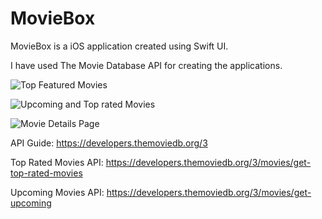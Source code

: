 # MovieBox
MovieBox is a iOS application created using Swift UI.

I have used The Movie Database API for creating the applications.

![Top Featured Movies](https://user-images.githubusercontent.com/25403723/124814020-2175a500-df83-11eb-8e12-6c089b2c7cdd.png)

![Upcoming and Top rated Movies](https://user-images.githubusercontent.com/25403723/124814042-263a5900-df83-11eb-8c3d-4c8e801d3bc2.png)

![Movie Details Page](https://user-images.githubusercontent.com/25403723/124814047-276b8600-df83-11eb-89be-a23baa2fff19.png)





API Guide: https://developers.themoviedb.org/3

Top Rated Movies API: https://developers.themoviedb.org/3/movies/get-top-rated-movies

Upcoming Movies API: https://developers.themoviedb.org/3/movies/get-upcoming


